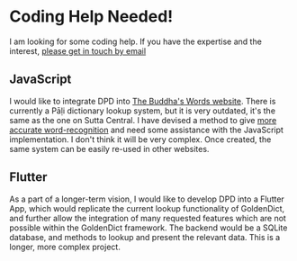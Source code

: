 # Coding Help Needed!

I am looking for some coding help. If you have the expertise and the interest, [please get in touch by email](mailto:digitalpalidictionary@gmail.com)

## JavaScript

I would like to integrate DPD into [The Buddha's Words website](https://thebuddhaswords.net/home/index.html). There is currently a Pāḷi dictionary lookup system, but it is very outdated, it's the same as the one on Sutta Central. I have devised a method to give [more accurate word-recognition](https://github.com/digitalpalidictionary/dpd-db/tree/main/tbw) and need some assistance with the JavaScript implementation. I don't think it will be very complex. Once created, the same system can be easily re-used in other websites.

## Flutter

As a part of a longer-term vision, I would like to develop DPD into a Flutter App, which would replicate the current lookup functionality of GoldenDict, and further allow the integration of many requested features which are not possible within the GoldenDict framework. The backend would be a SQLite database, and methods to lookup and present the relevant data. This is a longer, more complex project.